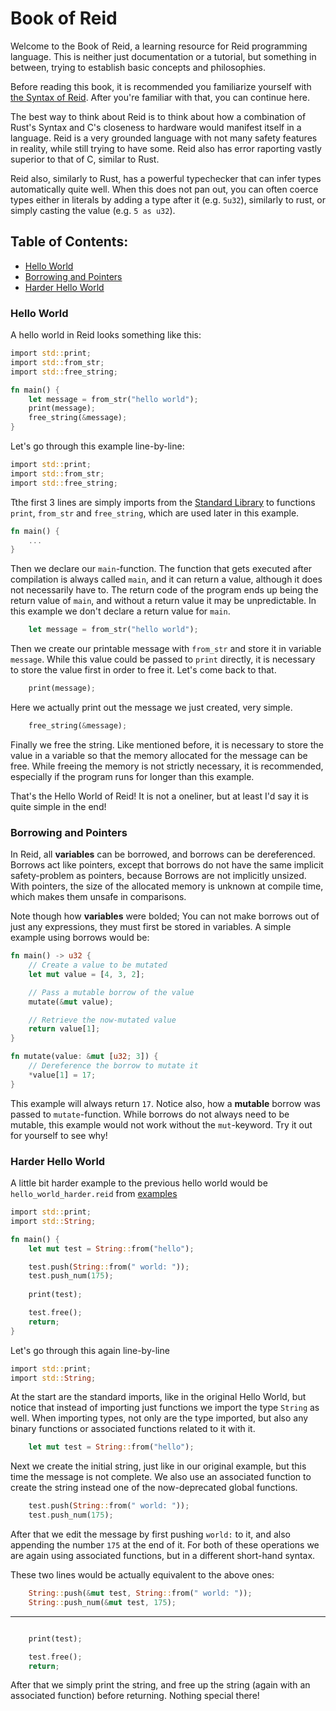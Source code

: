 # Book of Reid

Welcome to the Book of Reid, a learning resource for Reid programming language.
This is neither just documentation or a tutorial, but something in between,
trying to establish basic concepts and philosophies.

Before reading this book, it is recommended you familiarize yourself with [the
Syntax of Reid](./README.md#syntax-and-general-information). After you're
familiar with that, you can continue here.

The best way to think about Reid is to think about how a combination of Rust's
Syntax and C's closeness to hardware would manifest itself in a language. Reid
is a very grounded language with not many safety features in reality, while
still trying to have some. Reid also has error raporting vastly superior to that
of C, similar to Rust.

Reid also, similarly to Rust, has a powerful typechecker that can infer types
automatically quite well. When this does not pan out, you can often coerce types
either in literals by adding a type after it (e.g. `5u32`), similarly to rust,
or simply casting the value (e.g. `5 as u32`).

## Table of Contents:
- [Hello World](#hello-world)
- [Borrowing and Pointers](#borrowing-and-pointers)
- [Harder Hello World](#harder-hello-world)

### Hello World

A hello world in Reid looks something like this:

```rust
import std::print;
import std::from_str;
import std::free_string;

fn main() {
    let message = from_str("hello world");
    print(message);
    free_string(&message);
}
```

Let's go through this example line-by-line:

```rust
import std::print;
import std::from_str;
import std::free_string;
```

Tthe first 3 lines are simply imports from the [Standard
Library](./standard_library.md) to functions `print`, `from_str` and
`free_string`, which are used later in this example.

```rust
fn main() {
    ...
}
```

Then we declare our `main`-function. The function that gets executed after
compilation is always called `main`, and it can return a value, although it does
not necessarily have to. The return code of the program ends up being the return
value of `main`, and without a return value it may be unpredictable. In this
example we don't declare a return value for `main`.

```rust
    let message = from_str("hello world");
```

Then we create our printable message with `from_str` and store it in variable
`message`. While this value could be passed to `print` directly, it is necessary
to store the value first in order to free it. Let's come back to that.


```rust
    print(message);
```

Here we actually print out the message we just created, very simple.

```rust
    free_string(&message);
```

Finally we free the string. Like mentioned before, it is necessary to store the
value in a variable so that the memory allocated for the message can be free.
While freeing the memory is not strictly necessary, it is recommended,
especially if the program runs for longer than this example.

That's the Hello World of Reid! It is not a oneliner, but at least I'd say it is quite simple in the end!

### Borrowing and Pointers

In Reid, all **variables** can be borrowed, and borrows can be dereferenced.
Borrows act like pointers, except that borrows do not have the same implicit
safety-problem as pointers, because Borrows are not implicitly unsized. With
pointers, the size of the allocated memory is unknown at compile time, which
makes them unsafe in comparisons.

Note though how **variables** were bolded; You can not make borrows out of just any expressions, they must first be stored in variables. A simple example using borrows would be:
```rust
fn main() -> u32 {
    // Create a value to be mutated
    let mut value = [4, 3, 2];

    // Pass a mutable borrow of the value
    mutate(&mut value);

    // Retrieve the now-mutated value
    return value[1];
}

fn mutate(value: &mut [u32; 3]) {
    // Dereference the borrow to mutate it
    *value[1] = 17;
}
```

This example will always return `17`. Notice also, how a **mutable** borrow was
passed to `mutate`-function. While borrows do not always need to be mutable,
this example would not work without the `mut`-keyword. Try it out for yourself
to see why!

### Harder Hello World

A little bit harder example to the previous hello world would be
`hello_world_harder.reid` from [examples](../examples/hello_world_harder.reid)

```rust
import std::print;
import std::String;

fn main() {
    let mut test = String::from("hello");

    test.push(String::from(" world: "));
    test.push_num(175);
    
    print(test);

    test.free();
    return;
}
```

Let's go through this again line-by-line

```rust
import std::print;
import std::String;
```

At the start are the standard imports, like in the original Hello World, but
notice that instead of importing just functions we import the type `String` as
well. When importing types, not only are the type imported, but also any binary
functions or associated functions related to it with it.

```rust
    let mut test = String::from("hello");
```

Next we create the initial string, just like in our original example, but this
time the message is not complete. We also use an associated function to create
the string instead one of the now-deprecated global functions.

```rust
    test.push(String::from(" world: "));
    test.push_num(175);
```

After that we edit the message by first pushing ` world: ` to it, and also
appending the number `175` at the end of it. For both of these operations we are
again using associated functions, but in a different short-hand syntax.

These two lines would be actually equivalent to the above ones:
```rust
    String::push(&mut test, String::from(" world: "));
    String::push_num(&mut test, 175);
```

----

```rust

    print(test);

    test.free();
    return;
```

After that we simply print the string, and free up the string (again with an
associated function) before returning. Nothing special there!